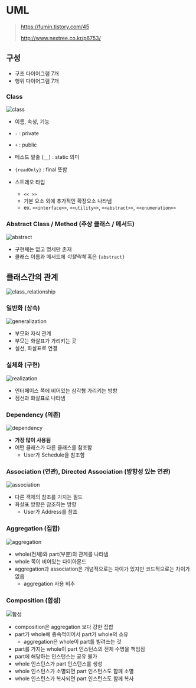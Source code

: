 # UML

> https://fumin.tistory.com/45
>
> http://www.nextree.co.kr/p6753/

## 구성

- 구조 다이어그램 7개
- 행위 다이어그램 7개

### Class

![class](http://www.nextree.co.kr/content/images/2016/09/--3----.png)

- 이름, 속성, 기능
- `-` : private
- `+` : public
- 메소드 밑줄 (`__`) : static 의미
- `{readOnly}` : final 뜻함

- 스트레오 타입
  - `<< >>`
  - 기본 요소 외에 추가적인 확장요소 나타냄
  - ex. `<<interface>>`, `<<utility>>`, `<<abstract>>`, `<<enumeration>>`



### Abstract Class / Method (추상 클래스 / 메서드)

![abstract](http://www.nextree.co.kr/content/images/2016/09/--5------.png)

- 구현체는 없고 명세만 존재
- 클래스 이름과 메서드에 _이탤릭체_ 혹은 `{abstract}`



## 클래스간의 관계

![class_relationship](http://www.nextree.co.kr/content/images/2016/09/--6-----------.png)



### 일반화 (상속)

![generalization](http://www.nextree.co.kr/content/images/2016/09/--7-Generalization1.png)

- 부모와 자식 관계
- 부모는 화살표가 가리키는 곳
- 실선, 화살표로 연결



### 실체화 (구현)

![realization](http://www.nextree.co.kr/content/images/2016/09/--8-Realization.png)

- 인터페이스 쪽에 비어있는 삼각형 가리키는 방향
- 점선과 화살표로 나타냄



### Dependency (의존)

![dependency](http://www.nextree.co.kr/content/images/2016/09/--9-Dependency.png)

- **가장 많이 사용됨**
- 어떤 클래스가 다른 클래스를 참조함
  - User가 Schedule을 참조함



### Association (연관), Directed Association (방향성 있는 연관)

![association](http://www.nextree.co.kr/content/images/2016/09/--11-Assocication.png)

- 다른 객체의 참조를 가지는 필드
- 화살표 방향은 참조하는 방향
  - User가 Address를 참조



### Aggregation (집합)

![aggregation](http://www.nextree.co.kr/content/images/2016/09/--16-Aggregation.png)

- whole(전체)와 part(부분)의 관계를 나타냄
- whole 쪽이 비어있는 다이아몬드
- aggregation과 association은 개념적으로는 차이가 있지만 코드적으로는 차이가 없음
  - aggregation 사용 비추



### Composition (합성)

![합성](http://www.nextree.co.kr/content/images/2016/09/--19-Composition1.png)

- composition은 aggregation 보다 강한 집합
- part가 whole에 종속적이어서 part가 whole의 소유
  - aggregation은 whole이 part를 빌려쓰는 것
- part를 가지는 whole이 part 인스턴스의 전체 수명을 책임짐
- part에 해당하는 인스턴스는 공유 불가
- whole 인스턴스가 part 인스턴스를 생성
- whole 인스턴스가 소멸되면 part 인스턴스도 함께 소멸
- whole 인스턴스가 복사되면 part 인스턴스도 함께 복사